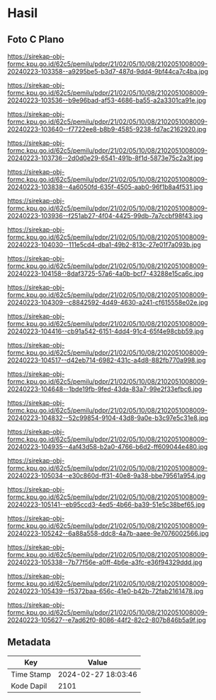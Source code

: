 # Hasil

## Foto C Plano

https://sirekap-obj-formc.kpu.go.id/62c5/pemilu/pdpr/21/02/05/10/08/2102051008009-20240223-103358--a9295be5-b3d7-487d-9dd4-9bf44ca7c4ba.jpg

https://sirekap-obj-formc.kpu.go.id/62c5/pemilu/pdpr/21/02/05/10/08/2102051008009-20240223-103536--b9e96bad-af53-4686-ba55-a2a3301ca91e.jpg

https://sirekap-obj-formc.kpu.go.id/62c5/pemilu/pdpr/21/02/05/10/08/2102051008009-20240223-103640--f7722ee8-b8b9-4585-9238-fd7ac2162920.jpg

https://sirekap-obj-formc.kpu.go.id/62c5/pemilu/pdpr/21/02/05/10/08/2102051008009-20240223-103736--2d0d0e29-6541-491b-8f1d-5873e75c2a3f.jpg

https://sirekap-obj-formc.kpu.go.id/62c5/pemilu/pdpr/21/02/05/10/08/2102051008009-20240223-103838--4a6050fd-635f-4505-aab0-96f1b8a4f531.jpg

https://sirekap-obj-formc.kpu.go.id/62c5/pemilu/pdpr/21/02/05/10/08/2102051008009-20240223-103936--f251ab27-4f04-4425-99db-7a7ccbf98f43.jpg

https://sirekap-obj-formc.kpu.go.id/62c5/pemilu/pdpr/21/02/05/10/08/2102051008009-20240223-104030--111e5cd4-dba1-49b2-813c-27e01f7a093b.jpg

https://sirekap-obj-formc.kpu.go.id/62c5/pemilu/pdpr/21/02/05/10/08/2102051008009-20240223-104158--8daf3725-57a6-4a0b-bcf7-43288e15ca6c.jpg

https://sirekap-obj-formc.kpu.go.id/62c5/pemilu/pdpr/21/02/05/10/08/2102051008009-20240223-104309--c8842592-4d49-4630-a241-cf615558e02e.jpg

https://sirekap-obj-formc.kpu.go.id/62c5/pemilu/pdpr/21/02/05/10/08/2102051008009-20240223-104416--cb91a542-6151-4dd4-91c4-65f4e98cbb59.jpg

https://sirekap-obj-formc.kpu.go.id/62c5/pemilu/pdpr/21/02/05/10/08/2102051008009-20240223-104517--d42eb714-6982-431c-a4d8-882fb770a998.jpg

https://sirekap-obj-formc.kpu.go.id/62c5/pemilu/pdpr/21/02/05/10/08/2102051008009-20240223-104648--1bde19fb-9fed-43da-83a7-99e2f33efbc6.jpg

https://sirekap-obj-formc.kpu.go.id/62c5/pemilu/pdpr/21/02/05/10/08/2102051008009-20240223-104832--52c99854-9104-43d8-9a0e-b3c97e5c31e8.jpg

https://sirekap-obj-formc.kpu.go.id/62c5/pemilu/pdpr/21/02/05/10/08/2102051008009-20240223-104935--4af43d58-b2a0-4766-b6d2-ff609044e480.jpg

https://sirekap-obj-formc.kpu.go.id/62c5/pemilu/pdpr/21/02/05/10/08/2102051008009-20240223-105034--e30c860d-ff31-40e8-9a38-bbe79561a954.jpg

https://sirekap-obj-formc.kpu.go.id/62c5/pemilu/pdpr/21/02/05/10/08/2102051008009-20240223-105141--eb95ccd3-4ed5-4b66-ba39-51e5c38bef65.jpg

https://sirekap-obj-formc.kpu.go.id/62c5/pemilu/pdpr/21/02/05/10/08/2102051008009-20240223-105242--6a88a558-ddc8-4a7b-aaee-9e7076002566.jpg

https://sirekap-obj-formc.kpu.go.id/62c5/pemilu/pdpr/21/02/05/10/08/2102051008009-20240223-105338--7b77f56e-a0ff-4b6e-a3fc-e36f94329ddd.jpg

https://sirekap-obj-formc.kpu.go.id/62c5/pemilu/pdpr/21/02/05/10/08/2102051008009-20240223-105439--f5372baa-656c-41e0-b42b-72fab2161478.jpg

https://sirekap-obj-formc.kpu.go.id/62c5/pemilu/pdpr/21/02/05/10/08/2102051008009-20240223-105627--e7ad62f0-8086-44f2-82c2-807b846b5a9f.jpg


## Metadata

| Key        | Value               |
| ---------- | ------------------- |
| Time Stamp | 2024-02-27 18:03:46 |
| Kode Dapil | 2101                |



